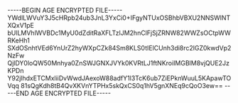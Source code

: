 -----BEGIN AGE ENCRYPTED FILE-----
YWdlLWVuY3J5cHRpb24ub3JnL3YxCi0+IFgyNTUxOSBhbVBXU2NNSWlNTXQxV1pE
bUlLMVhlWVBDc1MyU0dZditRaXFLTzlJM2hnClFjSjZRNW82WWZsOCtpWWRKeHh1
SXdOSnhtVEd6YnUrZ2hyWXpCZk84Sm8KLS0tIElCUnh3di8rc2lGZ0kwdVp2NzFw
QjlDY0loQW50Mnhya0ZnSWJGNXJVYk0KVRtLJ1ftNKroiIMGBlM8vjQUE2JzKPDn
Y92jlhdxETCMxliiDvWwdJAexoW88adfY1l3TcK6ub7ZiEPknWuuL5KApawTOVqq
81sQgKdh8tB4QvXKVnYTPHx5skQxCS0q1hV5gnXNEq9cQoO3ew==
-----END AGE ENCRYPTED FILE-----
